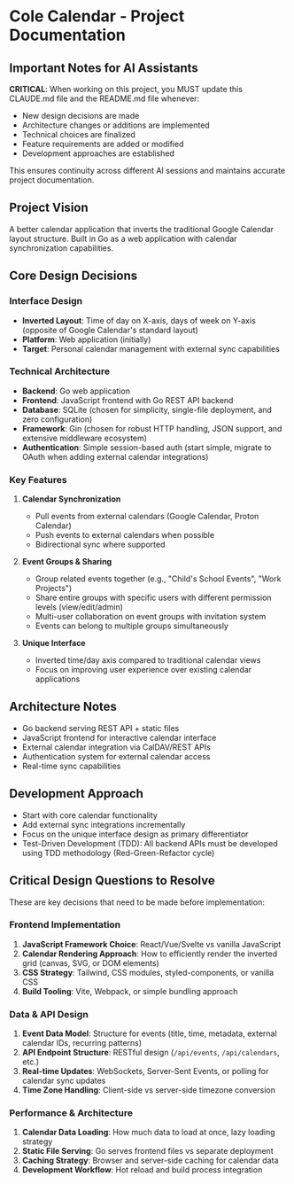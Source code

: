 # Cole Calendar - Project Documentation

## Important Notes for AI Assistants
**CRITICAL**: When working on this project, you MUST update this CLAUDE.md file and the README.md file whenever:
- New design decisions are made
- Architecture changes or additions are implemented
- Technical choices are finalized
- Feature requirements are added or modified
- Development approaches are established

This ensures continuity across different AI sessions and maintains accurate project documentation.

## Project Vision
A better calendar application that inverts the traditional Google Calendar layout structure. Built in Go as a web application with calendar synchronization capabilities.

## Core Design Decisions

### Interface Design
- **Inverted Layout**: Time of day on X-axis, days of week on Y-axis (opposite of Google Calendar's standard layout)
- **Platform**: Web application (initially)
- **Target**: Personal calendar management with external sync capabilities

### Technical Architecture
- **Backend**: Go web application
- **Frontend**: JavaScript frontend with Go REST API backend
- **Database**: SQLite (chosen for simplicity, single-file deployment, and zero configuration)
- **Framework**: Gin (chosen for robust HTTP handling, JSON support, and extensive middleware ecosystem)
- **Authentication**: Simple session-based auth (start simple, migrate to OAuth when adding external calendar integrations)

### Key Features
1. **Calendar Synchronization**
   - Pull events from external calendars (Google Calendar, Proton Calendar)
   - Push events to external calendars when possible
   - Bidirectional sync where supported

2. **Event Groups & Sharing**
   - Group related events together (e.g., "Child's School Events", "Work Projects")
   - Share entire groups with specific users with different permission levels (view/edit/admin)
   - Multi-user collaboration on event groups with invitation system
   - Events can belong to multiple groups simultaneously

3. **Unique Interface**
   - Inverted time/day axis compared to traditional calendar views
   - Focus on improving user experience over existing calendar applications

## Architecture Notes
- Go backend serving REST API + static files
- JavaScript frontend for interactive calendar interface
- External calendar integration via CalDAV/REST APIs
- Authentication system for external calendar access
- Real-time sync capabilities

## Development Approach
- Start with core calendar functionality
- Add external sync integrations incrementally
- Focus on the unique interface design as primary differentiator
- Test-Driven Development (TDD): All backend APIs must be developed using TDD methodology (Red-Green-Refactor cycle)

## Critical Design Questions to Resolve
These are key decisions that need to be made before implementation:

### Frontend Implementation
1. **JavaScript Framework Choice**: React/Vue/Svelte vs vanilla JavaScript
2. **Calendar Rendering Approach**: How to efficiently render the inverted grid (canvas, SVG, or DOM elements)
3. **CSS Strategy**: Tailwind, CSS modules, styled-components, or vanilla CSS
4. **Build Tooling**: Vite, Webpack, or simple bundling approach

### Data & API Design
1. **Event Data Model**: Structure for events (title, time, metadata, external calendar IDs, recurring patterns)
2. **API Endpoint Structure**: RESTful design (`/api/events`, `/api/calendars`, etc.)
3. **Real-time Updates**: WebSockets, Server-Sent Events, or polling for calendar sync updates
4. **Time Zone Handling**: Client-side vs server-side timezone conversion

### Performance & Architecture
1. **Calendar Data Loading**: How much data to load at once, lazy loading strategy
2. **Static File Serving**: Go serves frontend files vs separate deployment
3. **Caching Strategy**: Browser and server-side caching for calendar data
4. **Development Workflow**: Hot reload and build process integration
